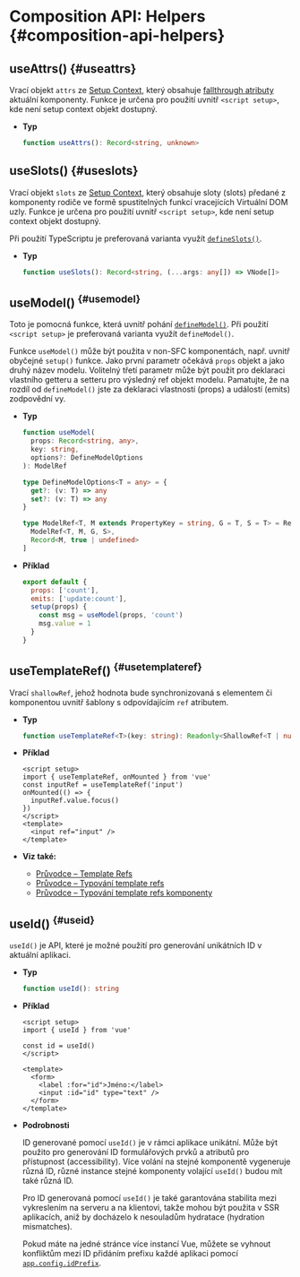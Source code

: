 # Composition API: Helpers {#composition-api-helpers}

## useAttrs() {#useattrs}

Vrací objekt `attrs` ze [Setup Context](/api/composition-api-setup#setup-context), který obsahuje [fallthrough atributy](/guide/components/attrs#fallthrough-attributes) aktuální komponenty. Funkce je určena pro použití uvnitř `<script setup>`, kde není setup context objekt dostupný.

- **Typ**

  ```ts
  function useAttrs(): Record<string, unknown>
  ```

## useSlots() {#useslots}

Vrací objekt `slots` ze [Setup Context](/api/composition-api-setup#setup-context), který obsahuje sloty (slots) předané z komponenty rodiče ve formě spustitelných funkcí vracejících Virtuální DOM uzly. Funkce je určena pro použití uvnitř `<script setup>`, kde není setup context objekt dostupný.

Při použití TypeScriptu je preferovaná varianta využít [`defineSlots()`](/api/sfc-script-setup#defineslots).

- **Typ**

  ```ts
  function useSlots(): Record<string, (...args: any[]) => VNode[]>
  ```

## useModel() <sup class="vt-badge" data-text="3.4+" /> {#usemodel}

Toto je pomocná funkce, která uvnitř pohání [`defineModel()`](/api/sfc-script-setup#definemodel). Při použití `<script setup>` je preferovaná varianta využít `defineModel()`.

Funkce `useModel()` může být použita v non-SFC komponentách, např. uvnitř obyčejné `setup()` funkce. Jako první parametr očekává `props` objekt a jako druhý název modelu. Volitelný třetí parametr může být použit pro deklaraci vlastního getteru a setteru pro výsledný ref objekt modelu. Pamatujte, že na rozdíl od `defineModel()` jste za deklaraci vlastností (props) a událostí (emits) zodpovědní vy.

- **Typ**

  ```ts
  function useModel(
    props: Record<string, any>,
    key: string,
    options?: DefineModelOptions
  ): ModelRef

  type DefineModelOptions<T = any> = {
    get?: (v: T) => any
    set?: (v: T) => any
  }

  type ModelRef<T, M extends PropertyKey = string, G = T, S = T> = Ref<G, S> & [
    ModelRef<T, M, G, S>,
    Record<M, true | undefined>
  ]
  ```

- **Příklad**

  ```js
  export default {
    props: ['count'],
    emits: ['update:count'],
    setup(props) {
      const msg = useModel(props, 'count')
      msg.value = 1
    }
  }
  ```

## useTemplateRef() <sup class="vt-badge" data-text="3.5+" /> {#usetemplateref}

Vrací `shallowRef`, jehož hodnota bude synchronizovaná s elementem či komponentou uvnitř šablony s odpovídajícím `ref` atributem.

- **Typ**

  ```ts
  function useTemplateRef<T>(key: string): Readonly<ShallowRef<T | null>>
  ```

- **Příklad**

  ```vue
  <script setup>
  import { useTemplateRef, onMounted } from 'vue'
  const inputRef = useTemplateRef('input')
  onMounted(() => {
    inputRef.value.focus()
  })
  </script>
  <template>
    <input ref="input" />
  </template>
  ```

- **Viz také:**
  - [Průvodce – Template Refs](/guide/essentials/template-refs)
  - [Průvodce – Typování template refs](/guide/typescript/composition-api#typing-template-refs) <sup class="vt-badge ts" />
  - [Průvodce – Typování template refs komponenty](/guide/typescript/composition-api#typing-component-template-refs) <sup class="vt-badge ts" />

## useId() <sup class="vt-badge" data-text="3.5+" /> {#useid}

`useId()` je API, které je možné použití pro generování unikátních ID v aktuální aplikaci.

- **Typ**

  ```ts
  function useId(): string
  ```

- **Příklad**

  ```vue
  <script setup>
  import { useId } from 'vue'

  const id = useId()
  </script>

  <template>
    <form>
      <label :for="id">Jméno:</label>
      <input :id="id" type="text" />
    </form>
  </template>
  ```

- **Podrobnosti**
  
  ID generované pomocí `useId()` je v rámci aplikace unikátní. Může být použito pro generování ID formulářových prvků a atributů pro přístupnost (accessibility). Více volání na stejné komponentě vygeneruje různá ID, různé instance stejné komponenty volající `useId()` budou mít také různá ID.

  Pro ID generovaná pomocí `useId()` je také garantována stabilita mezi vykreslením na serveru a na klientovi, takže mohou být použita v SSR aplikacích, aniž by docházelo k&nbsp;nesouladům hydratace (hydration mismatches).

  Pokud máte na jedné stránce více instancí Vue, můžete se vyhnout konfliktům mezi ID přidáním prefixu každé aplikaci pomocí [`app.config.idPrefix`](/api/application#app-config-idprefix).